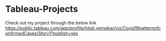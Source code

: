 # Tableau-Projects
Check out my project through the below link
https://public.tableau.com/app/profile/hitali.vernekar/viz/Covid19patternofconfirmedCases/Story1?publish=yes
